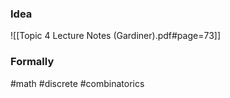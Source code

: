 ### Idea
![[Topic 4 Lecture Notes (Gardiner).pdf#page=73]]
### Formally

#math #discrete #combinatorics 



